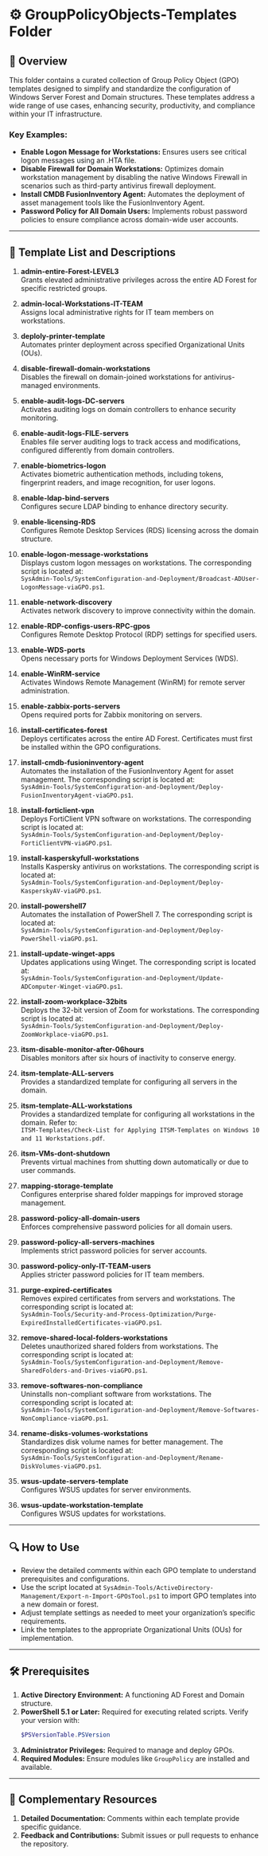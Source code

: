 # ⚙️ GroupPolicyObjects-Templates Folder

## 📄 Overview

This folder contains a curated collection of Group Policy Object (GPO) templates designed to simplify and standardize the configuration of Windows Server Forest and Domain structures. These templates address a wide range of use cases, enhancing security, productivity, and compliance within your IT infrastructure.

### Key Examples:
- **Enable Logon Message for Workstations:** Ensures users see critical logon messages using an .HTA file.  
- **Disable Firewall for Domain Workstations:** Optimizes domain workstation management by disabling the native Windows Firewall in scenarios such as third-party antivirus firewall deployment.  
- **Install CMDB FusionInventory Agent:** Automates the deployment of asset management tools like the FusionInventory Agent.  
- **Password Policy for All Domain Users:** Implements robust password policies to ensure compliance across domain-wide user accounts.  

---

## 📜 Template List and Descriptions

1. **admin-entire-Forest-LEVEL3**  
   Grants elevated administrative privileges across the entire AD Forest for specific restricted groups.

2. **admin-local-Workstations-IT-TEAM**  
   Assigns local administrative rights for IT team members on workstations.

3. **deploly-printer-template**  
   Automates printer deployment across specified Organizational Units (OUs).

4. **disable-firewall-domain-workstations**  
   Disables the firewall on domain-joined workstations for antivirus-managed environments.

5. **enable-audit-logs-DC-servers**  
   Activates auditing logs on domain controllers to enhance security monitoring.

6. **enable-audit-logs-FILE-servers**  
   Enables file server auditing logs to track access and modifications, configured differently from domain controllers.

7. **enable-biometrics-logon**  
   Activates biometric authentication methods, including tokens, fingerprint readers, and image recognition, for user logons.

8. **enable-ldap-bind-servers**  
   Configures secure LDAP binding to enhance directory security.

9. **enable-licensing-RDS**  
   Configures Remote Desktop Services (RDS) licensing across the domain structure.

10. **enable-logon-message-workstations**  
    Displays custom logon messages on workstations. The corresponding script is located at:  
    `SysAdmin-Tools/SystemConfiguration-and-Deployment/Broadcast-ADUser-LogonMessage-viaGPO.ps1`.

11. **enable-network-discovery**  
    Activates network discovery to improve connectivity within the domain.

12. **enable-RDP-configs-users-RPC-gpos**  
    Configures Remote Desktop Protocol (RDP) settings for specified users.

13. **enable-WDS-ports**  
    Opens necessary ports for Windows Deployment Services (WDS).

14. **enable-WinRM-service**  
    Activates Windows Remote Management (WinRM) for remote server administration.

15. **enable-zabbix-ports-servers**  
    Opens required ports for Zabbix monitoring on servers.

16. **install-certificates-forest**  
    Deploys certificates across the entire AD Forest. Certificates must first be installed within the GPO configurations.

17. **install-cmdb-fusioninventory-agent**  
    Automates the installation of the FusionInventory Agent for asset management. The corresponding script is located at:  
    `SysAdmin-Tools/SystemConfiguration-and-Deployment/Deploy-FusionInventoryAgent-viaGPO.ps1`.

18. **install-forticlient-vpn**  
    Deploys FortiClient VPN software on workstations. The corresponding script is located at:  
    `SysAdmin-Tools/SystemConfiguration-and-Deployment/Deploy-FortiClientVPN-viaGPO.ps1`.

19. **install-kasperskyfull-workstations**  
    Installs Kaspersky antivirus on workstations. The corresponding script is located at:  
    `SysAdmin-Tools/SystemConfiguration-and-Deployment/Deploy-KasperskyAV-viaGPO.ps1`.

20. **install-powershell7**  
    Automates the installation of PowerShell 7. The corresponding script is located at:  
    `SysAdmin-Tools/SystemConfiguration-and-Deployment/Deploy-PowerShell-viaGPO.ps1`.

21. **install-update-winget-apps**  
    Updates applications using Winget. The corresponding script is located at:  
    `SysAdmin-Tools/SystemConfiguration-and-Deployment/Update-ADComputer-Winget-viaGPO.ps1`.

22. **install-zoom-workplace-32bits**  
    Deploys the 32-bit version of Zoom for workstations. The corresponding script is located at:  
    `SysAdmin-Tools/SystemConfiguration-and-Deployment/Deploy-ZoomWorkplace-viaGPO.ps1`.

23. **itsm-disable-monitor-after-06hours**  
    Disables monitors after six hours of inactivity to conserve energy.

24. **itsm-template-ALL-servers**  
    Provides a standardized template for configuring all servers in the domain.

25. **itsm-template-ALL-workstations**  
    Provides a standardized template for configuring all workstations in the domain. Refer to:  
    `ITSM-Templates/Check-List for Applying ITSM-Templates on Windows 10 and 11 Workstations.pdf`.

26. **itsm-VMs-dont-shutdown**  
    Prevents virtual machines from shutting down automatically or due to user commands.

27. **mapping-storage-template**  
    Configures enterprise shared folder mappings for improved storage management.

28. **password-policy-all-domain-users**  
    Enforces comprehensive password policies for all domain users.

29. **password-policy-all-servers-machines**  
    Implements strict password policies for server accounts.

30. **password-policy-only-IT-TEAM-users**  
    Applies stricter password policies for IT team members.

31. **purge-expired-certificates**  
    Removes expired certificates from servers and workstations. The corresponding script is located at:  
    `SysAdmin-Tools/Security-and-Process-Optimization/Purge-ExpiredInstalledCertificates-viaGPO.ps1`.

32. **remove-shared-local-folders-workstations**  
    Deletes unauthorized shared folders from workstations. The corresponding script is located at:  
    `SysAdmin-Tools/SystemConfiguration-and-Deployment/Remove-SharedFolders-and-Drives-viaGPO.ps1`.

33. **remove-softwares-non-compliance**  
    Uninstalls non-compliant software from workstations. The corresponding script is located at:  
    `SysAdmin-Tools/SystemConfiguration-and-Deployment/Remove-Softwares-NonCompliance-viaGPO.ps1`.

34. **rename-disks-volumes-workstations**  
    Standardizes disk volume names for better management. The corresponding script is located at:  
    `SysAdmin-Tools/SystemConfiguration-and-Deployment/Rename-DiskVolumes-viaGPO.ps1`.

35. **wsus-update-servers-template**  
    Configures WSUS updates for server environments.

36. **wsus-update-workstation-template**  
    Configures WSUS updates for workstations.

---

## 🔍 How to Use

- Review the detailed comments within each GPO template to understand prerequisites and configurations.  
- Use the script located at `SysAdmin-Tools/ActiveDirectory-Management/Export-n-Import-GPOsTool.ps1` to import GPO templates into a new domain or forest.  
- Adjust template settings as needed to meet your organization’s specific requirements.  
- Link the templates to the appropriate Organizational Units (OUs) for implementation.

---

## 🛠️ Prerequisites

1. **Active Directory Environment:** A functioning AD Forest and Domain structure.  
2. **PowerShell 5.1 or Later:** Required for executing related scripts. Verify your version with:  
   ```powershell
   $PSVersionTable.PSVersion
   ```  
3. **Administrator Privileges:** Required to manage and deploy GPOs.  
4. **Required Modules:** Ensure modules like `GroupPolicy` are installed and available.

---

## 📄 Complementary Resources

1. **Detailed Documentation:** Comments within each template provide specific guidance.  
2. **Feedback and Contributions:** Submit issues or pull requests to enhance the repository.
   
